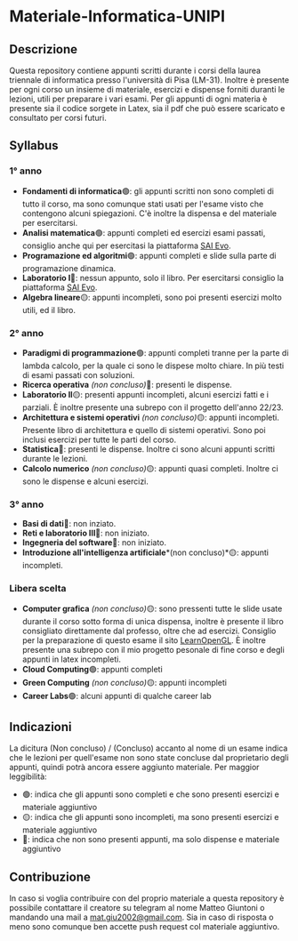 # Materiale-Informatica-UNIPI

## Descrizione

Questa repository contiene appunti scritti durante i corsi della laurea triennale di informatica presso l'università di Pisa (LM-31). Inoltre è presente per ogni corso un insieme di materiale, esercizi e dispense forniti duranti le lezioni, utili per preparare i vari esami.
Per gli appunti di ogni materia è presente sia il codice sorgete in Latex, sia il pdf che può essere scaricato e consultato per corsi futuri.

## Syllabus

### 1° anno

- **Fondamenti di informatica**🟢: gli appunti scritti non sono completi di tutto il corso, ma sono comunque stati usati per l'esame visto che contengono alcuni spiegazioni. C'è inoltre la dispensa e del materiale per esercitarsi.
- **Analisi matematica**🟢: appunti completi ed esercizi esami passati, consiglio anche qui per esercitasi la piattaforma [SAI Evo](https://evo.di.unipi.it).
- **Programazione ed algoritmi**🟢: appunti completi e slide sulla parte di programazione dinamica.
- **Laboratorio I**🔴: nessun appunto, solo il libro. Per esercitarsi consiglio la piattaforma [SAI Evo](https://evo.di.unipi.it).
- **Algebra lineare**🟡: appunti incompleti, sono poi presenti esercizi molto utili, ed il libro.

### 2° anno

- **Paradigmi di programmazione**🟢: appunti completi tranne per la parte di lambda calcolo, per la quale ci sono le dispese molto chiare. In più testi di esami passati con soluzioni.
- **Ricerca operativa** *(non concluso)*🔴: presenti le dispense.
- **Laboratorio II**🟡: presenti appunti incompleti, alcuni esercizi fatti e i parziali. È inoltre presente una subrepo con il progetto dell'anno 22/23.
- **Architettura e sistemi operativi** *(non concluso)*🟡: appunti incompleti. Presente libro di architettura e quello di sistemi operativi. Sono poi inclusi esercizi per tutte le parti del corso.
- **Statistica**🔴: presenti le dispense. Inoltre ci sono alcuni appunti scritti durante le lezioni.
- **Calcolo numerico** *(non concluso)*🟡: appunti quasi completi. Inoltre ci sono le dispense e alcuni esercizi.

### 3° anno

- **Basi di dati**🔴: non inziato.
- **Reti e laboratorio III**🔴: non iniziato.
- **Ingegneria del software**🔴: non iniziato.
- **Introduzione all'intelligenza artificiale***(non concluso)*🟡: appunti incompleti.

### Libera scelta

- **Computer grafica** *(non concluso)*🟡: sono pressenti tutte le slide usate durante il corso sotto forma di unica dispensa, inoltre è presente il libro consigliato direttamente dal professo, oltre che ad esercizi. Consiglio per la preparazione di questo esame il sito [LearnOpenGL](https://learnopengl.com). È inoltre presente una subrepo con il mio progetto pesonale di fine corso e degli appunti in latex incompleti.
- **Cloud Computing**🟢: appunti completi
- **Green Computing** *(non concluso)*🟡: appunti incompleti
- **Career Labs**🟢: alcuni appunti di qualche career lab

## Indicazioni

La dicitura (Non concluso) / (Concluso) accanto al nome di un esame indica che le lezioni per quell'esame non sono state concluse dal proprietario degli appunti, quindi potrà ancora essere aggiunto materiale.
Per maggior leggibilità:

- 🟢: indica che gli appunti sono completi e che sono presenti esercizi e materiale aggiuntivo
- 🟡: indica che gli appunti sono incompleti, ma sono presenti esercizi e materiale aggiuntivo
- 🔴: indica che non sono presenti appunti, ma solo dispense e materiale aggiuntivo

## Contribuzione

In caso si voglia contribuire con del proprio materiale a questa repository è possibile contattare il creatore su telegram al nome Matteo Giuntoni o mandando una mail a mat.giu2002@gmail.com. Sia in caso di risposta o meno sono comunque ben accette push request col materiale aggiuntivo.
